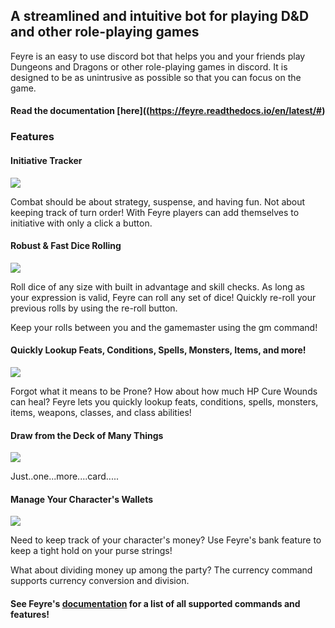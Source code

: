 ## A streamlined and intuitive bot for playing D&D and other role-playing games

Feyre is an easy to use discord bot that helps you and your friends play Dungeons and Dragons or other role-playing games in discord. It is designed to be as unintrusive as possible so that you can focus on the game.

#### Read the documentation [here]((https://feyre.readthedocs.io/en/latest/#)

### Features
#### Initiative Tracker


![](https://i.imgur.com/ZEX9SGW.gif)

Combat should be about strategy, suspense, and having fun. Not about keeping track of turn order! With Feyre players can add themselves to initiative with only a click a button.

#### Robust & Fast Dice Rolling
![](https://i.imgur.com/gIXx2JD.gif)

Roll dice of any size with built in advantage and skill checks. As long as your expression is valid, Feyre can roll any set of dice! Quickly re-roll your previous rolls by using the re-roll button.

Keep your rolls between you and the gamemaster using the gm command!

#### Quickly Lookup Feats, Conditions, Spells, Monsters, Items, and more!


![](https://i.imgur.com/99dP4Om.png)

Forgot what it means to be Prone? How about how much HP Cure Wounds can heal? Feyre lets you quickly lookup feats, conditions, spells, monsters, items, weapons, classes, and class abilities!

#### Draw from the Deck of Many Things

![](https://i.imgur.com/MKL4KaI.gif)

Just..one...more....card.....

#### Manage Your Character's Wallets

![](https://i.imgur.com/UijvBnN.png)

Need to keep track of your character's money? Use Feyre's bank feature to keep a tight hold on your purse strings!

What about dividing money up among the party? The currency command supports currency conversion and division.

#### See Feyre's [documentation](https://feyre.readthedocs.io/en/latest/#) for a list of all supported commands and features!



